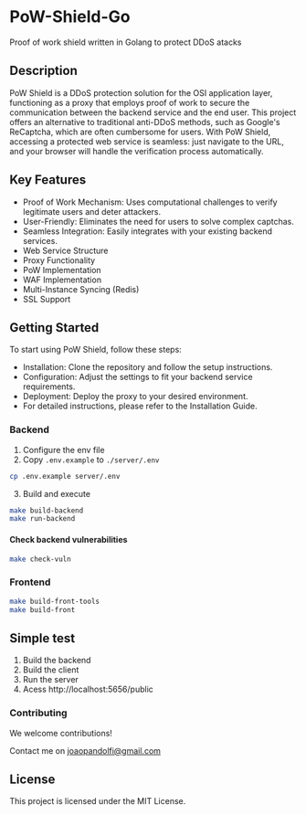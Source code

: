 # PoW-Shield-Go
Proof of work shield written in Golang to protect DDoS atacks

## Description
PoW Shield is a DDoS protection solution for the OSI application layer, functioning as a proxy that employs proof of work to secure the communication between the backend service and the end user. This project offers an alternative to traditional anti-DDoS methods, such as Google's ReCaptcha, which are often cumbersome for users. With PoW Shield, accessing a protected web service is seamless: just navigate to the URL, and your browser will handle the verification process automatically.

## Key Features

- Proof of Work Mechanism: Uses computational challenges to verify legitimate users and deter attackers.
- User-Friendly: Eliminates the need for users to solve complex captchas.
- Seamless Integration: Easily integrates with your existing backend services.
- Web Service Structure
- Proxy Functionality
- PoW Implementation
- WAF Implementation
- Multi-Instance Syncing (Redis)
- SSL Support

## Getting Started
To start using PoW Shield, follow these steps:

- Installation: Clone the repository and follow the setup instructions.
- Configuration: Adjust the settings to fit your backend service requirements.
- Deployment: Deploy the proxy to your desired environment.
- For detailed instructions, please refer to the Installation Guide.

### Backend
1. Configure the env file
2. Copy `.env.example` to `./server/.env`
```sh
cp .env.example server/.env
```

3. Build and execute

```sh
make build-backend
make run-backend
```

#### Check backend vulnerabilities
```sh
make check-vuln
```

### Frontend

```sh
make build-front-tools
make build-front
```

## Simple test
1. Build the backend
2. Build the client
3. Run the server
3. Acess http://localhost:5656/public

### Contributing
We welcome contributions! 

Contact me on joaopandolfi@gmail.com

## License
This project is licensed under the MIT License.
